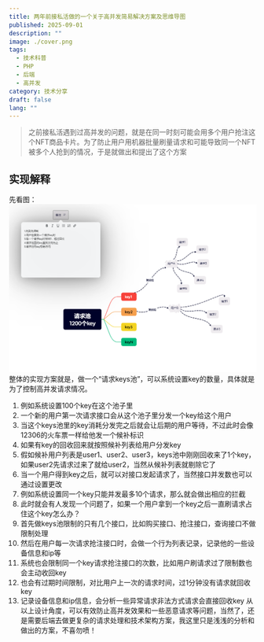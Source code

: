 ```yaml
---
title: 两年前接私活做的一个关于高并发简易解决方案及思维导图
published: 2025-09-01
description: ""
image: ./cover.png
tags:
  - 技术科普
  - PHP
  - 后端
  - 高并发
category: 技术分享
draft: false
lang: ""
---
```

>之前接私活遇到过高并发的问题，就是在同一时刻可能会用多个用户抢注这个NFT商品卡片。为了防止用户用机器批量刷量请求和可能导致同一个NFT被多个人抢到的情况，于是就做出和提出了这个方案
## 实现解释
先看图：
![图片alt](./1.png)
整体的实现方案就是，做一个“请求keys池”，可以系统设置key的数量，具体就是为了控制高并发请求情况。
1. 例如系统设置100个key在这个池子里
2. 一个新的用户第一次请求接口会从这个池子里分发一个key给这个用户
3. 当这个keys池里的key消耗分发完之后就会让后期的用户等待，不过此时会像12306的火车票一样给他发一个候补标识
4. 如果有key的回收回来就按照候补列表给用户分发key
5. 假如候补用户列表是user1、user2、user3，keys池中刚刚回收来了1个key，如果user2先请求过来了就给user2，当然从候补列表就剔除它了
6. 当一个用户得到key之后，就可以对接口发起请求了，当然接口并发数也可以通过设置更改
7. 例如系统设置同一个key只能并发最多10个请求，那么就会做出相应的拦截
8. 此时就会有人发现一个问题了，如果一个用户拿到一个key之后一直刷请求占住这个key怎么办？
9. 首先做keys池限制的只有几个接口，比如购买接口、抢注接口，查询接口不做限制处理
10. 然后在用户每一次请求抢注接口时，会做一个行为列表记录，记录他的一些设备信息和ip等
11. 系统也会限制同一个key请求抢注接口的次数，比如用户刷请求过了限制数也会主动收回key
12. 也会有过期时间限制，对比用户上一次的请求时间，过1分钟没有请求就回收key
13. 记录设备信息和ip信息，会分析一些异常请求非法方式请求会直接回收key
从以上设计角度，可以有效防止高并发效果和一些恶意请求等问题，当然了，还是需要后端去做更复杂的请求处理和技术架构方案，我这里只是浅浅的分析和做出的方案，不喜勿喷！
